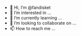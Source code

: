 - 👋 Hi, I’m @fandisket
- 👀 I’m interested in ...
- 🌱 I’m currently learning ...
- 💞️ I’m looking to collaborate on ...
- 📫 How to reach me ...

<!---
fandisket/fandisket is a ✨ special ✨ repository because its `README.md` (this file) appears on your GitHub profile.
You can click the Preview link to take a look at your changes.
--->
